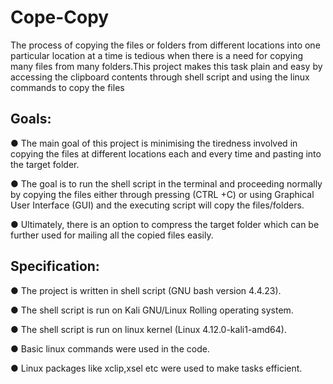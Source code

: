 # Cope-Copy
The process of copying the files or folders from different locations into one particular location at a time is tedious when there is a need for copying many files from many folders.This project makes this task plain and easy by accessing the clipboard contents through shell script and using the linux commands to copy the files


## Goals:
● The main goal of this project is minimising the tiredness involved in copying the files at different locations each and every time and pasting into the target folder.

● The goal is to run the shell script in the terminal and proceeding normally by copying the files either through pressing (CTRL +C) or using Graphical User Interface (GUI) and the executing script will copy the files/folders. 

● Ultimately, there is an option to compress the target folder which can be further used for mailing all the copied files easily. 

## Specification:
● The project is written in shell script (GNU bash version 4.4.23). 

● The shell script is run on Kali GNU/Linux Rolling operating system.

● The shell script is run on linux kernel (Linux 4.12.0-kali1-amd64).

● Basic linux commands were used in the code. 

● Linux packages like xclip,xsel etc were used to make tasks efficient. 
